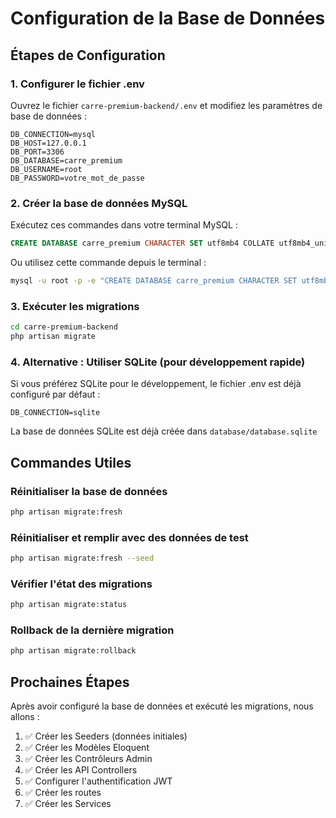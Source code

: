 # Configuration de la Base de Données

## Étapes de Configuration

### 1. Configurer le fichier .env

Ouvrez le fichier `carre-premium-backend/.env` et modifiez les paramètres de base de données :

```env
DB_CONNECTION=mysql
DB_HOST=127.0.0.1
DB_PORT=3306
DB_DATABASE=carre_premium
DB_USERNAME=root
DB_PASSWORD=votre_mot_de_passe
```

### 2. Créer la base de données MySQL

Exécutez ces commandes dans votre terminal MySQL :

```sql
CREATE DATABASE carre_premium CHARACTER SET utf8mb4 COLLATE utf8mb4_unicode_ci;
```

Ou utilisez cette commande depuis le terminal :

```bash
mysql -u root -p -e "CREATE DATABASE carre_premium CHARACTER SET utf8mb4 COLLATE utf8mb4_unicode_ci;"
```

### 3. Exécuter les migrations

```bash
cd carre-premium-backend
php artisan migrate
```

### 4. Alternative : Utiliser SQLite (pour développement rapide)

Si vous préférez SQLite pour le développement, le fichier .env est déjà configuré par défaut :

```env
DB_CONNECTION=sqlite
```

La base de données SQLite est déjà créée dans `database/database.sqlite`

## Commandes Utiles

### Réinitialiser la base de données
```bash
php artisan migrate:fresh
```

### Réinitialiser et remplir avec des données de test
```bash
php artisan migrate:fresh --seed
```

### Vérifier l'état des migrations
```bash
php artisan migrate:status
```

### Rollback de la dernière migration
```bash
php artisan migrate:rollback
```

## Prochaines Étapes

Après avoir configuré la base de données et exécuté les migrations, nous allons :

1. ✅ Créer les Seeders (données initiales)
2. ✅ Créer les Modèles Eloquent
3. ✅ Créer les Contrôleurs Admin
4. ✅ Créer les API Controllers
5. ✅ Configurer l'authentification JWT
6. ✅ Créer les routes
7. ✅ Créer les Services
